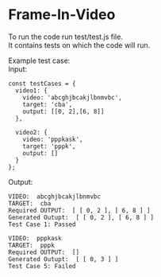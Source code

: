 # Frame-In-Video

To run the code run test/test.js file.  
It contains tests on which the code will run.

Example test case:  
Input:

```
const testCases = {
  video1: {
    video: 'abcghjbcakjlbnmvbc',
    target: 'cba',
    output: [[0, 2],[6, 8]]
  },

  video2: {
    video: 'pppkask',
    target: 'pppk',
    output: []
  }
};
```

Output:

```
VIDEO:  abcghjbcakjlbnmvbc
TARGET:  cba
Required OUTPUT:  [ [ 0, 2 ], [ 6, 8 ] ]
Generated Outupt:  [ [ 0, 2 ], [ 6, 8 ] ]
Test Case 1: Passed

VIDEO:  pppkask
TARGET:  pppk
Required OUTPUT:  []
Generated Outupt:  [ [ 0, 3 ] ]
Test Case 5: Failed
```
